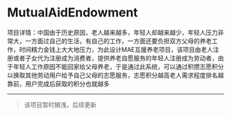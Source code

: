 # MutualAidEndowment
项目详情：中国由于历史原因，老人越来越多，年轻人却越来越少，年轻人压力非常大，一方面过自己的生活，有自己的工作，一方面还要负担双方父母的养老工作，时间精力金钱上大大地压力，为此设计MAE互援养老项目，该项目由老人注册或者子女代为注册成为消费者，提供养老自愿服务的年轻人注册成为劳动者，由于年轻人工作原因不能回家给父母养老，于是通过此系统，可以通过积攒志愿积分以换取其他劳动用户给予自己父母的志愿服务，志愿积分越高老人需求程度排名越靠前，用户完成后获取的积分也就越多

---
> 该项目暂时搁浅，后续更新
